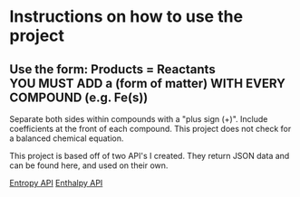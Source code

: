 # Instructions on how to use the project

## Use the form: Products = Reactants <br> YOU MUST ADD a (form of matter) WITH EVERY COMPOUND (e.g. Fe(s))

Separate both sides within compounds with a "plus sign (+)". Include coefficients at the front of each compound. This project does not check for a balanced chemical equation.

This project is based off of two API's I created. They return JSON data and can be found here, and used on their own.

<a href ="https://github.com/njanne19/entropy-API">Entropy API</a>
<a href ="https://github.com/njanne19/enthalpy-calculator">Enthalpy API</a>

